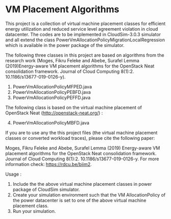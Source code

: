 # VM Placement Algorithms
This project is a collection of virtual machine placement classes for efficient energy utilization and reduced service level agreement 
violation in cloud datacenter. The codes are to be implemented in CloudSim-3.0.3 simulator and all extend the class
PowerVmAllocationPolicyMigrationLocalRegression which is available in the power package of the simulator.

The following three classes in this project are based on algorithms from the research work (Moges, Fikru Feleke and Abebe, Surafel Lemma (2019)Energy-aware VM placement algorithms for the OpenStack Neat consolidation framework. Journal of Cloud Computing 8(1):2. 10.1186/s13677-019-0126-y).
1. PowerVmAllocationPolicyMFPED.java 
2. PowerVmAllocationPolicyPEBFD.java 
3. PowerVmAllocationPolicyPEFFD.java 

The following class is based on the virtual machine placement of OpenStack Neat (http://openstack-neat.org/) :
 
4. PowerVmAllocationPolicyMBFD.java 

If you are to use any the this project files (the virtual machine placement classes or converted workload traces), please cite the following paper:

Moges, Fikru Feleke and Abebe, Surafel Lemma (2019) Energy-aware VM placement algorithms for the OpenStack Neat consolidation framework. Journal of Cloud Computing 8(1):2. 10.1186/s13677-019-0126-y. For more information check: https://rdcu.be/biim2.

Usage : 
1. Include the the above virtual machine placement classes in power package of CloudSim simulator.
2. Create your simulation environment such that  the VM AllocationPolicy of the power datacenter is set to one of the above virtual machine placement class.
3. Run your simulation.
